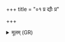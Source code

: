 +++
title = "०१ प्र द्यौः प्र"

+++
<details><summary>मूलम् (GR)</summary>

प्र द्यौः प्र पृथिवी  
प्रान्तरिक्षं स्वम् अर्हत् ।  
प्रेतः समुद्रिया आपः  
शल्यम् अचुच्यवुः ॥
</details>